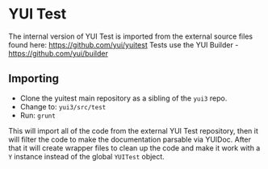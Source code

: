 YUI Test
========

The internal version of YUI Test is imported from the external source files found here:  https://github.com/yui/yuitest
Tests use the YUI Builder - https://github.com/yui/builder

Importing
---------

   * Clone the yuitest main repository as a sibling of the `yui3` repo.
   * Change to: `yui3/src/test`
   * Run: `grunt`

This will import all of the code from the external YUI Test repository, then it will
filter the code to make the documentation parsable via YUIDoc. After that it will create
wrapper files to clean up the code and make it work with a `Y` instance instead of the
global `YUITest` object.
